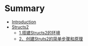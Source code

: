 # Summary

* [Introduction](README.md)
* [Structs2](structs2.md)
  * [1.搭建Structs2的环境](structs2/da-jian-structs2-de-huan-jing.md)
  * [2、创建Struts2的简单步骤和原理](structs2/23001-chuang-jian-struts2-de-jian-dan-bu-zou-he-yuan-li.md)

